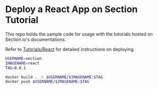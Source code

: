 # Deploy a React App on Section Tutorial

This repo holds the sample code for usage with the tutorials hosted on Section.io's documentations.

Refer to [Tutorials/React](https://www.section.io/docs/tutorials/react) for detailed instructions on deploying.

```bash
USERNAME=section
IMAGENAME=react
TAG=0.0.1

docker build . -t $USERNAME/$IMAGENAME:$TAG
docker push $USERNAME/$IMAGENAME:$TAG
```